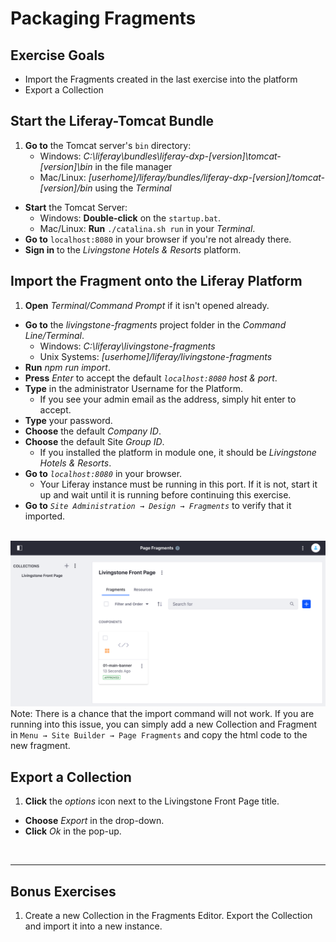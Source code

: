 # Packaging Fragments

<div class="ahead">

## Exercise Goals

* Import the Fragments created in the last exercise into the platform
* Export a Collection

</div>

## Start the Liferay-Tomcat Bundle
1. **Go to** the Tomcat server's `bin` directory:
	* Windows: _C:\liferay\bundles\liferay-dxp-[version]\tomcat-[version]\bin_ in the file manager
	* Mac/Linux: _[userhome]/liferay/bundles/liferay-dxp-[version]/tomcat-[version]/bin_ using the _Terminal_
* **Start** the Tomcat Server:
	* Windows: **Double-click** on the `startup.bat`.  
	* Mac/Linux: **Run** `./catalina.sh run` in your _Terminal_.
* **Go to** `localhost:8080` in your browser if you're not already there.
* **Sign in** to the _Livingstone Hotels & Resorts_ platform. 

<div class="page"></div>

## Import the Fragment onto the Liferay Platform
1. **Open** _Terminal/Command Prompt_ if it isn't opened already.
* **Go to** the _livingstone-fragments_ project folder in the _Command Line/Terminal_.
	* Windows: _C:\liferay\livingstone-fragments_
	* Unix Systems: _[userhome]/liferay/livingstone-fragments_
* **Run** _npm run import_.
* **Press** _Enter_ to accept the default _`localhost:8080`_ _host & port_.
* **Type** in the administrator Username for the Platform.
  * If you see your admin email as the address, simply hit enter to accept.
* **Type** your password.
* **Choose** the default _Company ID_.
* **Choose** the default Site _Group ID_.
  * If you installed the platform in module one, it should be _Livingstone Hotels & Resorts_.
* **Go to** _`localhost:8080`_ in your browser.
	* Your Liferay instance must be running in this port. If it is not, start it up and wait until it is running before continuing this exercise.
* **Go to** _`Site Administration → Design → Fragments`_ to verify that it imported.

<br />

<img src="images/imported_fragment_successful.png" style="max-width: 100%;">

<div class="note">
  Note: There is a chance that the import command will not work. If you are running into this issue, you can simply add a new Collection and Fragment in <code>Menu → Site Builder → Page Fragments</code> and copy the html code to the new fragment.
</div>

## Export a Collection
1. **Click** the _options_ icon next to the Livingstone Front Page title.
* **Choose** _Export_ in the drop-down.
* **Click** _Ok_ in the pop-up.

<br />   

---

## Bonus Exercises
1. Create a new Collection in the Fragments Editor. Export the Collection and import it into a new instance.
